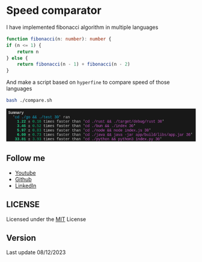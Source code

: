 # Speed comparator

I have implemented fibonacci algorithm in multiple languages

```ts
function fibonacci(n: number): number {
if (n <= 1) {
    return n
} else {
    return fibonacci(n - 1) + fibonacci(n - 2)
}
```

And make a script based on `hyperfine` to compare speed of those languages

```bash
bash ./compare.sh
```

![command output](./images/example.png)

## Follow me

- [Youtube](https://www.youtube.com/channel/UC5MAQWU2s2VESTXaUo-ysgg)
- [Github](https://www.github.com/danny270793/)
- [LinkedIn](https://www.linkedin.com/in/danny270793)

## LICENSE

Licensed under the [MIT](license.md) License

## Version

Last update 08/12/2023
